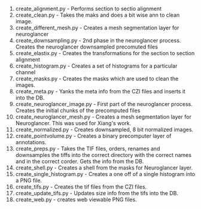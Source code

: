 1. create_alignment.py - Performs section to sectio alignment
1. create_clean.py - Takes the maks and does a bit wise ann to clean image.
1. create_different_mesh.py - Creates a mesh segmentation layer for neuroglancer
1. create_downsampling.py - 2nd phase in the neuroglancer process. Creates the neuroglancer downsampled precomuted files
1. create_elastix.py - Creates the transformations for the section to section alignment
1. create_histogram.py - Creates a set of histograms for a particular channel
1. create_masks.py - Creates the masks which are used to clean the images.
1. create_meta.py - Yanks the meta info from the CZI files and inserts it into the DB.
1. create_neuroglancer_image.py - First part of the neuroglancer process. Creates the initial chunks of the precomputed files
1. create_neuroglancer_mesh.py - Creates a mesh segmentation layer for Neuroglancer. This was used for Xiang's work.
1. create_normalized.py - Creates downsampled, 8 bit normalized images.
1. create_pointvolume.py - Creates a binary precomputer layer of annotations.
1. create_preps.py - Takes the TIF files, orders, renames and downsamples the tiffs into the correct directory with the correct names and in the correct corder. Gets the info from the DB.
1. create_shell.py - Creates a shell from the masks for Neuroglancer layer.
1. create_single_histogram.py - Creates a one off of a single histogram into a PNG file.
1. create_tifs.py - Creates the tif files from the CZI files.
1. create_update_tifs.py - Updates size info from the tifs into the DB.
1. create_web.py - creates web viewable PNG files.
